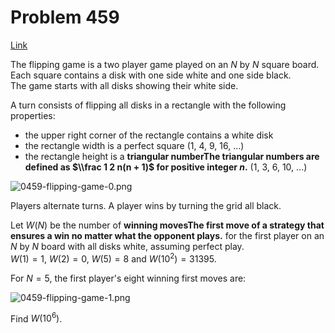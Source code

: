 # Problem 459

[Link](https://projecteuler.net/problem=459)

The flipping game is a two player game played on an $N$ by $N$ square board.  
Each square contains a disk with one side white and one side black.  
The game starts with all disks showing their white side.

A turn consists of flipping all disks in a rectangle with the following properties: 

*   the upper right corner of the rectangle contains a white disk
*   the rectangle width is a perfect square ($1$, $4$, $9$, $16$, ...)
*   the rectangle height is a **triangular numberThe triangular numbers are defined as $\\frac 1 2 n(n + 1)$ for positive integer $n$.** ($1$, $3$, $6$, $10$, ...)

![0459-flipping-game-0.png](resources/images/0459-flipping-game-0.png?1678992053)

Players alternate turns. A player wins by turning the grid all black.

Let $W(N)$ be the number of **winning movesThe first move of a strategy that ensures a win no matter what the opponent plays.** for the first player on an $N$ by $N$ board with all disks white, assuming perfect play.  
$W(1) = 1$, $W(2) = 0$, $W(5) = 8$ and $W(10^2) = 31395$.

For $N=5$, the first player's eight winning first moves are:

![0459-flipping-game-1.png](resources/images/0459-flipping-game-1.png?1678992053)

Find $W(10^6)$.
